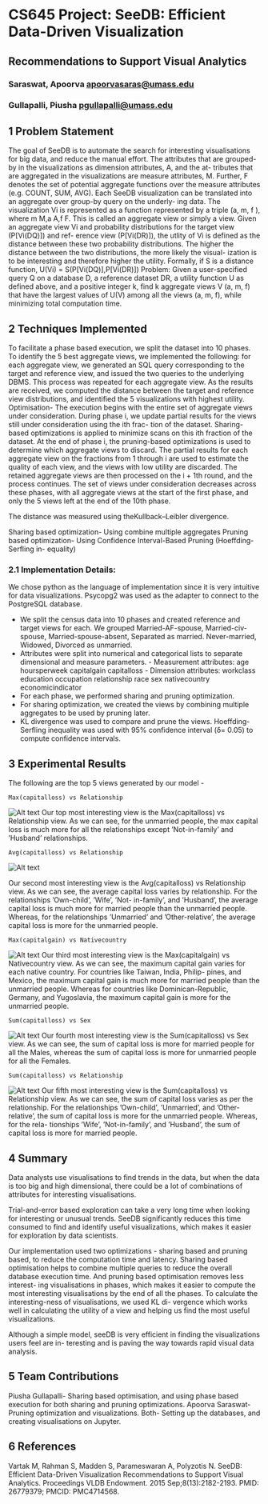# CS645 Project: SeeDB: Efficient Data-Driven Visualization

## Recommendations to Support Visual Analytics

### Saraswat, Apoorva apoorvasaras@umass.edu

### Gullapalli, Piusha pgullapalli@umass.edu

## 1 Problem Statement

The goal of SeeDB is to automate the search for interesting visualisations for big data, and reduce
the manual effort.
The attributes that are grouped-by in the visualizations as dimension attributes, A, and the at-
tributes that are aggregated in the visualizations are measure attributes, M. Further, F denotes
the set of potential aggregate functions over the measure attributes (e.g. COUNT, SUM, AVG).
Each SeeDB visualization can be translated into an aggregate over group-by query on the underly-
ing data. The visualization Vi is represented as a function represented by a triple (a, m, f ), where
m M,a A,f F. This is called an aggregate view or simply a view.
Given an aggregate view Vi and probability distributions for the target view (P[Vi(DQ)]) and ref-
erence view (P[Vi(DR)]), the utlity of Vi is defined as the distance between these two probability
distributions. The higher the distance between the two distributions, the more likely the visual-
ization is to be interesting and therefore higher the utility. Formally, if S is a distance function,
U(Vi) = S(P[Vi(DQ)],P[Vi(DR)])
Problem:
Given a user-specified query Q on a database D, a reference dataset DR, a utility function U as
defined above, and a positive integer k, find k aggregate views V (a, m, f) that have the largest
values of U(V) among all the views (a, m, f), while minimizing total computation time.

## 2 Techniques Implemented

To facilitate a phase based execution, we split the dataset into 10 phases.
To identify the 5 best aggregate views, we implemented the following: for each aggregate view,
we generated an SQL query corresponding to the target and reference view, and issued the two
queries to the underlying DBMS. This process was repeated for each aggregate view. As the results
are received, we computed the distance between the target and reference view distributions, and
identified the 5 visualizations with highest utility.
Optimisation- The execution begins with the entire set of aggregate views under consideration.
During phase i, we update partial results for the views still under consideration using the ith frac-
tion of the dataset. Sharing-based optimizations is applied to minimize scans on this ith fraction
of the dataset. At the end of phase i, the pruning-based optimizations is used to determine which
aggregate views to discard. The partial results for each aggregate view on the fractions from 1
through i are used to estimate the quality of each view, and the views with low utility are discarded.
The retained aggregate views are then processed on the i + 1th round, and the process continues.
The set of views under consideration decreases across these phases, with all aggregate views at the
start of the first phase, and only the 5 views left at the end of the 10th phase.


The distance was measured using theKullback–Leibler divergence.

Sharing based optimization- Using combine multiple aggregates
Pruning based optimization- Using Confidence Interval-Based Pruning (Hoeffding-Serfling in-
equality)

### 2.1 Implementation Details:

We chose python as the language of implementation since it is very intuitive for data visualizations.
Psycopg2 was used as the adapter to connect to the PostgreSQL database.

- We split the census data into 10 phases and created reference and target views for each.
    We grouped Married-AF-spouse, Married-civ-spouse, Married-spouse-absent, Separated as
    married.
    Never-married, Widowed, Divorced as unmarried.
- Attributes were split into numerical and categorical lists to separate dimensional and measure
    parameters.
       - Measurement attributes:
          age
          hoursperweek
          capitalgain
          capitalloss
       - Dimension attributes:
          workclass
          education
          occupation
          relationship
          race
          sex
          nativecountry
          economicindicator
- For each phase, we performed sharing and pruning optimization.
- For sharing optimization, we created the views by combining multiple aggregates to be used
    by pruning later.
- KL divergence was used to compare and prune the views. Hoeffding-Serfling inequality was
    used with 95% confidence interval (δ= 0.05) to compute confidence intervals.


## 3 Experimental Results

The following are the top 5 views generated by our model -

```
Max(capitalloss) vs Relationship
```
![Alt text](Images/max%20vs%20relationship.png?raw=true "Title")
Our top most interesting view is the Max(capitalloss) vs Relationship view. As we can see, for the
unmarried people, the max capital loss is much more for all the relationships except ’Not-in-family’
and ’Husband’ relationships.

```
Avg(capitalloss) vs Relationship
```
![Alt text](Images/avg%20capital%20loss%20vs%20relationship.png?raw=true "Title")

Our second most interesting view is the Avg(capitalloss) vs Relationship view. As we can see,
the average capital loss varies by relationship. For the relationships ’Own-child’, ’Wife’, ’Not-
in-family’, and ’Husband’, the average capital loss is much more for married people than the
unmarried people. Whereas, for the relationships ’Unmarried’ and ’Other-relative’, the average
capital loss is more for the unmarried people.


```
Max(capitalgain) vs Nativecountry
```
![Alt text](Images/max%20capital%20gain%20vs%20native%20country.png?raw=true "Title")
Our third most interesting view is the Max(capitalgain) vs Nativecountry view. As we can see,
the maximum capital gain varies for each native country. For countries like Taiwan, India, Philip-
pines, and Mexico, the maximum capital gain is much more for married people than the unmarried
people. Whereas for countries like Dominican-Republic, Germany, and Yugoslavia, the maximum
capital gain is more for the unmarried people.

```
Sum(capitalloss) vs Sex
```
![Alt text](Images/sum%20capital%20loss%20vs%20sex.png?raw=true "Title")
Our fourth most interesting view is the Sum(capitalloss) vs Sex view. As we can see, the sum of
capital loss is more for married people for all the Males, whereas the sum of capital loss is more
for unmarried people for all the Females.


```
Sum(capitalloss) vs Relationship
```
![Alt text](Images/sum%20capital%20loss%20vs%20relationship.png?raw=true "Title")
Our fifth most interesting view is the Sum(capitalloss) vs Relationship view. As we can see, the
sum of capital loss varies as per the relationship. For the relationships ’Own-child’, ’Unmarried’,
and ’Other-relative’, the sum of capital loss is more for the unmarried people. Whereas, for the rela-
tionships ’Wife’, ’Not-in-family’, and ’Husband’, the sum of capital loss is more for married people.

## 4 Summary

Data analysts use visualisations to find trends in the data, but when the data is too big and high
dimensional, there could be a lot of combinations of attributes for interesting visualisations.

Trial-and-error based exploration can take a very long time when looking for interesting or unusual
trends. SeeDB significantly reduces this time consumed to find and identify useful visualizations,
which makes it easier for exploration by data scientists.

Our implementation used two optimizations - sharing based and pruning based, to reduce the
computation time and latency. Sharing based optimisation helps to combine multiple queries to
reduce the overall database execution time. And pruning based optimisation removes less interest-
ing visualisations in phases, which makes it easier to compute the most interesting visualisations
by the end of all the phases. To calculate the interesting-ness of visualisations, we used KL di-
vergence which works well in calculating the utility of a view and helping us find the most useful
visualizations.

Although a simple model, seeDB is very efficient in finding the visualizations users feel are in-
teresting and is paving the way towards rapid visual data analysis.

## 5 Team Contributions

Piusha Gullapalli- Sharing based optimisation, and using phase based execution for both sharing
and pruning optimizations.
Apoorva Saraswat- Pruning optimization and visualizations.
Both- Setting up the databases, and creating visualisations on Jupyter.


## 6 References

Vartak M, Rahman S, Madden S, Parameswaran A, Polyzotis N. SeeDB: Efficient Data-Driven
Visualization Recommendations to Support Visual Analytics. Proceedings VLDB Endowment.
2015 Sep;8(13):2182-2193. PMID: 26779379; PMCID: PMC4714568.
